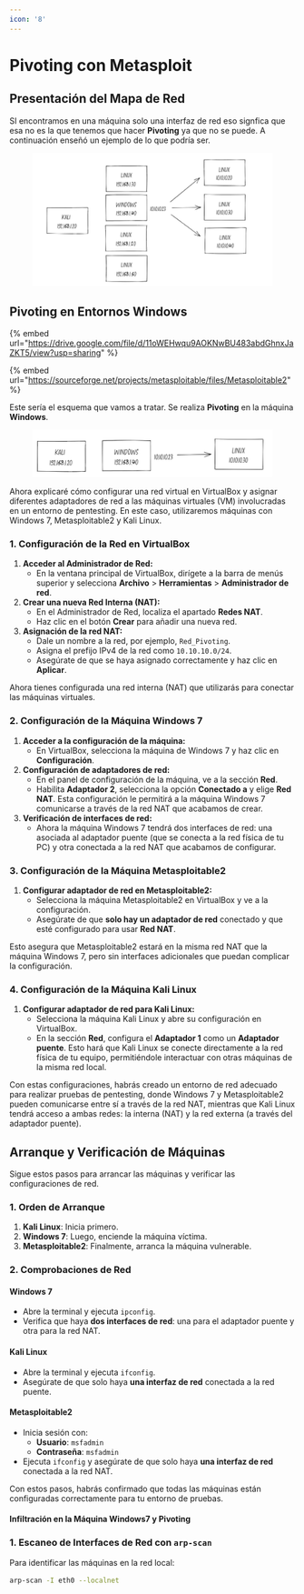```yaml
---
icon: '8'
---
```


# Pivoting con Metasploit

## Presentación del Mapa de Red

SI encontramos en una máquina solo una interfaz de red eso signfica que esa no es la que tenemos que hacer **Pivoting** ya que no se puede. A continuación enseñó un ejemplo de lo que podría ser.

<figure><img src="../../.gitbook/assets/image (749).png" alt=""><figcaption></figcaption></figure>

## Pivoting en Entornos Windows

{% embed url="https://drive.google.com/file/d/11oWEHwqu9AOKNwBU483abdGhnxJaZKT5/view?usp=sharing" %}

{% embed url="https://sourceforge.net/projects/metasploitable/files/Metasploitable2" %}

Este sería el esquema que vamos a tratar. Se realiza **Pivoting** en la máquina **Windows**.&#x20;

<figure><img src="../../.gitbook/assets/image (750).png" alt=""><figcaption></figcaption></figure>

Ahora explicaré cómo configurar una red virtual en VirtualBox y asignar diferentes adaptadores de red a las máquinas virtuales (VM) involucradas en un entorno de pentesting. En este caso, utilizaremos máquinas con Windows 7, Metasploitable2 y Kali Linux.

### 1. Configuración de la Red en VirtualBox

1. **Acceder al Administrador de Red:**
   * En la ventana principal de VirtualBox, dirígete a la barra de menús superior y selecciona **Archivo** > **Herramientas** > **Administrador de red**.
2. **Crear una nueva Red Interna (NAT):**
   * En el Administrador de Red, localiza el apartado **Redes NAT**.
   * Haz clic en el botón **Crear** para añadir una nueva red.
3. **Asignación de la red NAT:**
   * Dale un nombre a la red, por ejemplo, `Red_Pivoting`.
   * Asigna el prefijo IPv4 de la red como `10.10.10.0/24`.
   * Asegúrate de que se haya asignado correctamente y haz clic en **Aplicar**.

Ahora tienes configurada una red interna (NAT) que utilizarás para conectar las máquinas virtuales.

### 2. Configuración de la Máquina Windows 7

1. **Acceder a la configuración de la máquina:**
   * En VirtualBox, selecciona la máquina de Windows 7 y haz clic en **Configuración**.
2. **Configuración de adaptadores de red:**
   * En el panel de configuración de la máquina, ve a la sección **Red**.
   * Habilita **Adaptador 2**, selecciona la opción **Conectado a** y elige **Red NAT**. Esta configuración le permitirá a la máquina Windows 7 comunicarse a través de la red NAT que acabamos de crear.
3. **Verificación de interfaces de red:**
   * Ahora la máquina Windows 7 tendrá dos interfaces de red: una asociada al adaptador puente (que se conecta a la red física de tu PC) y otra conectada a la red NAT que acabamos de configurar.

### 3. Configuración de la Máquina Metasploitable2

1. **Configurar adaptador de red en Metasploitable2:**
   * Selecciona la máquina Metasploitable2 en VirtualBox y ve a la configuración.
   * Asegúrate de que **solo hay un adaptador de red** conectado y que esté configurado para usar **Red NAT**.

Esto asegura que Metasploitable2 estará en la misma red NAT que la máquina Windows 7, pero sin interfaces adicionales que puedan complicar la configuración.

### 4. Configuración de la Máquina Kali Linux

1. **Configurar adaptador de red para Kali Linux:**
   * Selecciona la máquina Kali Linux y abre su configuración en VirtualBox.
   * En la sección **Red**, configura el **Adaptador 1** como un **Adaptador puente**. Esto hará que Kali Linux se conecte directamente a la red física de tu equipo, permitiéndole interactuar con otras máquinas de la misma red local.

Con estas configuraciones, habrás creado un entorno de red adecuado para realizar pruebas de pentesting, donde Windows 7 y Metasploitable2 pueden comunicarse entre sí a través de la red NAT, mientras que Kali Linux tendrá acceso a ambas redes: la interna (NAT) y la red externa (a través del adaptador puente).

## Arranque y Verificación de Máquinas

Sigue estos pasos para arrancar las máquinas y verificar las configuraciones de red.

### 1. Orden de Arranque

1. **Kali Linux**: Inicia primero.
2. **Windows 7**: Luego, enciende la máquina víctima.
3. **Metasploitable2**: Finalmente, arranca la máquina vulnerable.

### 2. Comprobaciones de Red

#### Windows 7

* Abre la terminal y ejecuta `ipconfig`.
* Verifica que haya **dos interfaces de red**: una para el adaptador puente y otra para la red NAT.

#### Kali Linux

* Abre la terminal y ejecuta `ifconfig`.
* Asegúrate de que solo haya **una interfaz de red** conectada a la red puente.

#### Metasploitable2

* Inicia sesión con:
  * **Usuario**: `msfadmin`
  * **Contraseña**: `msfadmin`
* Ejecuta `ifconfig` y asegúrate de que solo haya **una interfaz de red** conectada a la red NAT.

Con estos pasos, habrás confirmado que todas las máquinas están configuradas correctamente para tu entorno de pruebas.

#### Infiltración en la Máquina Windows7 y Pivoting

### 1. Escaneo de Interfaces de Red con `arp-scan`

Para identificar las máquinas en la red local:

```bash
arp-scan -I eth0 --localnet
```

